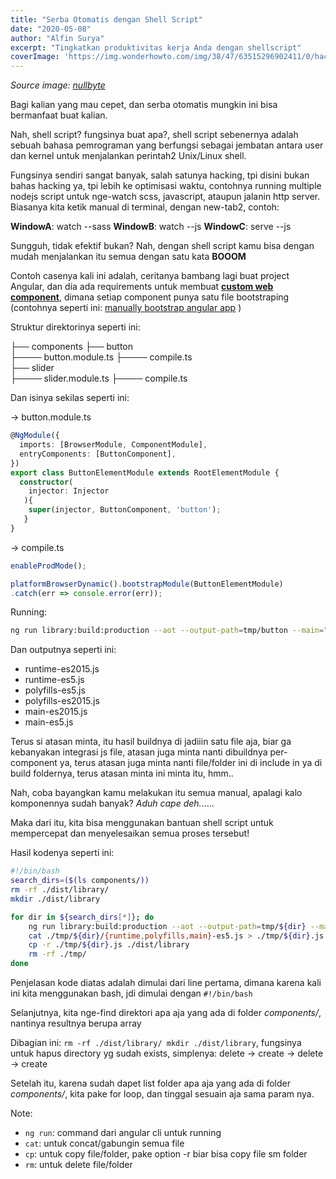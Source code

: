 ```yaml
---
title: "Serba Otomatis dengan Shell Script"
date: "2020-05-08"
author: "Alfin Surya"
excerpt: "Tingkatkan produktivitas kerja Anda dengan shellscript"
coverImage: 'https://img.wonderhowto.com/img/38/47/63515296902411/0/hack-like-pro-use-netcat-swiss-army-knife-hacking-tools.1280x600.jpg'
---
```


*Source image: [nullbyte](null-byte.wonderhowto.com)*

Bagi kalian yang mau cepet, dan serba otomatis mungkin ini bisa bermanfaat buat kalian. 

Nah, shell script?  fungsinya buat apa?, shell script sebenernya adalah sebuah bahasa pemrograman yang berfungsi sebagai jembatan antara user dan kernel untuk menjalankan perintah2 Unix/Linux shell.

Fungsinya sendiri sangat banyak, salah satunya hacking, tpi disini bukan bahas hacking ya, tpi lebih ke optimisasi waktu, contohnya running multiple nodejs script untuk nge-watch scss, javascript, ataupun jalanin http server. Biasanya kita ketik manual di terminal, dengan new-tab2, contoh:

**WindowA**: watch --sass
**WindowB**: watch --js
**WindowC**: serve --js

Sungguh, tidak efektif bukan? Nah, dengan shell script kamu bisa dengan mudah menjalankan itu semua dengan satu kata **BOOOM**

Contoh casenya kali ini adalah, ceritanya bambang lagi buat project Angular, dan dia ada requirements untuk membuat [**custom web component**](https://angular.io/guide/elements), dimana setiap component punya satu file bootstraping (contohnya seperti ini: [manually bootstrap angular app](https://medium.com/angular-in-depth/how-to-manually-bootstrap-an-angular-application-9a36ccf86429) )

Struktur direktorinya seperti ini:


├── components
    ├── button                   
    ├──── button.module.ts
    ├──── compile.ts                     
    ├── slider                   
    ├──── slider.module.ts
    ├──── compile.ts  

Dan isinya sekilas seperti ini:

-> button.module.ts
```ts
@NgModule({
  imports: [BrowserModule, ComponentModule],
  entryComponents: [ButtonComponent],
})
export class ButtonElementModule extends RootElementModule {
  constructor(
    injector: Injector
   ){
    super(injector, ButtonComponent, 'button');
   }
}
```
-> compile.ts
```ts
enableProdMode();

platformBrowserDynamic().bootstrapModule(ButtonElementModule)
.catch(err => console.error(err));
```

Running: 
```sh
ng run library:build:production --aot --output-path=tmp/button --main="components/button/compile.ts"
```

Dan outputnya seperti ini:
- runtime-es2015.js
- runtime-es5.js
- polyfills-es5.js
- polyfills-es2015.js
- main-es2015.js
- main-es5.js

Terus si atasan minta, itu hasil buildnya di jadiiin satu file aja, biar ga kebanyakan integrasi js file, atasan juga minta nanti dibuildnya per-component ya, terus atasan juga minta nanti file/folder ini di include in ya di build foldernya, terus atasan minta ini minta itu, hmm..

Nah, coba bayangkan kamu melakukan itu semua manual, apalagi kalo komponennya sudah banyak? *Aduh cape deh.*.....

 Maka dari itu, kita bisa menggunakan bantuan shell script untuk mempercepat dan menyelesaikan semua proses tersebut! 

Hasil kodenya seperti ini:
```sh
#!/bin/bash
search_dirs=($(ls components/))
rm -rf ./dist/library/
mkdir ./dist/library

for dir in ${search_dirs[*]}; do
    ng run library:build:production --aot --output-path=tmp/${dir} --main="components/${dir}/compile.ts"
    cat ./tmp/${dir}/{runtime,polyfills,main}-es5.js > ./tmp/${dir}.js
    cp -r ./tmp/${dir}.js ./dist/library
    rm -rf ./tmp/
done
```

Penjelasan kode diatas adalah dimulai dari line pertama, dimana karena kali ini kita menggunakan bash, jdi dimulai dengan `#!/bin/bash`

Selanjutnya, kita nge-find direktori apa aja yang ada di folder *components/*, nantinya resultnya berupa array

Dibagian ini:
`rm -rf ./dist/library/ mkdir ./dist/library`, fungsinya untuk hapus directory yg sudah exists, simplenya: delete -> create -> delete -> create

Setelah itu, karena sudah dapet list folder apa aja yang ada di folder *components/*, kita pake for loop, dan tinggal sesuain aja sama param nya.

Note:
-  `ng run`: command dari angular cli untuk running
-  `cat`: untuk concat/gabungin semua file
- `cp`: untuk copy file/folder, pake option -r biar bisa copy file sm folder
-  `rm`: untuk delete file/folder
